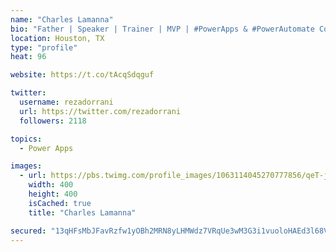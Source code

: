 ```yaml
---
name: "Charles Lamanna"
bio: "Father | Speaker | Trainer | MVP | #PowerApps & #PowerAutomate Community Super User | YouTuber Right-pointing triangle http://youtube.com/c/rezadorrani | Learn - Share - Clockwise rightwards and leftwards open circle arrows"
location: Houston, TX
type: "profile"
heat: 96

website: https://t.co/tAcqSdqguf

twitter:
  username: rezadorrani
  url: https://twitter.com/rezadorrani
  followers: 2118

topics:
  - Power Apps

images:
  - url: https://pbs.twimg.com/profile_images/1063114045270777856/qeT-jpWr_400x400.jpg
    width: 400
    height: 400
    isCached: true
    title: "Charles Lamanna"

secured: "13qHFsMbJFavRzfw1yOBh2MRN8yLHMWdz7VRqUe3wM3G3i1vuoloHAEd3l68VIEhR4SSJUEOHfyiQ693GUjfQgnUcQHfwnL6swLVWg2DRfD3f2rQTgiTDN3CidH9ASJ2adt1peRxq7tb98F9l3nsVZTN6U917EU5d28Dg+7DjvG7O+XC4q5nVQPIVIckgyHmDBD5azVk9U04PoK5Fyj2+mTgMF3rBXeH2mnBfigO9FbO4afJw3dso2BjI5CuBCaqcV+ZeAkrgE1obD6Ta+EQu3irr3FWBIbNyq4NtzgU8JNnCdSYv22Ti0i9YjN08FaF1nHkK38osdGr+EcijaPnXCeKK8JMLaRDZv1CP1MxArLw4GOdy1kd1gJipgXNKIiqKcduGyLb5f1uBFgUJwXGkEZovWFonxLs1OH0ihTKTis=;h23eU1zpJ7yAh6KTC+su4g=="
---
```


